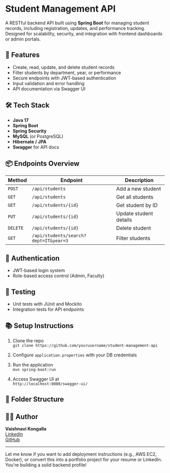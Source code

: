# Student Management API

A RESTful backend API built using **Spring Boot** for managing student records, including registration, updates, and performance tracking. Designed for scalability, security, and integration with frontend dashboards or admin portals.

## 🚀 Features

- Create, read, update, and delete student records
- Filter students by department, year, or performance
- Secure endpoints with JWT-based authentication
- Input validation and error handling
- API documentation via Swagger UI

## 🛠️ Tech Stack

- **Java 17**
- **Spring Boot**
- **Spring Security**
- **MySQL** (or PostgreSQL)
- **Hibernate / JPA**
- **Swagger** for API docs

## 📦 Endpoints Overview

| Method | Endpoint | Description |
|--------|----------|-------------|
| `POST` | `/api/students` | Add a new student |
| `GET` | `/api/students` | Get all students |
| `GET` | `/api/students/{id}` | Get student by ID |
| `PUT` | `/api/students/{id}` | Update student details |
| `DELETE` | `/api/students/{id}` | Delete student |
| `GET` | `/api/students/search?dept=IT&year=3` | Filter students |

## 🔐 Authentication

- JWT-based login system
- Role-based access control (Admin, Faculty)

## 🧪 Testing

- Unit tests with JUnit and Mockito
- Integration tests for API endpoints

## 📚 Setup Instructions

1. Clone the repo  
   `git clone https://github.com/yourusername/student-management-api`

2. Configure `application.properties` with your DB credentials

3. Run the application  
   `mvn spring-boot:run`

4. Access Swagger UI at  
   `http://localhost:8080/swagger-ui/`

## 📁 Folder Structure



## 👩‍💻 Author

**Vaishnavi Kongalla**  
[LinkedIn](https://www.linkedin.com/in/vaishnavi-kongalla-9235192ab)  
[GitHub](https://github.com/Vyshugithub-crypto)

---

Let me know if you want to add deployment instructions (e.g., AWS EC2, Docker), or convert this into a portfolio project for your resume or LinkedIn. You're building a solid backend profile!
